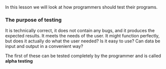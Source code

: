 In this lesson we will look at how programmers should test their programs.

### The purpose of testing
It is technically correct, it does not contain any bugs, and it produces the expected results.
It meets the needs of the user. It might function perfectly, but does it actually do what the user needed? Is it easy to use? Can data be input and output in a convenient way?

The first of these can be tested completely by the programmer and is called **alpha testing**